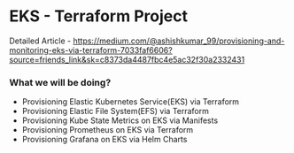 # EKS - Terraform Project

Detailed Article - https://medium.com/@ashishkumar_99/provisioning-and-monitoring-eks-via-terraform-7033faf6606?source=friends_link&sk=c8373da4487fbc4e5ac32f30a2332431

### What we will be doing?
- Provisioning Elastic Kubernetes Service(EKS) via Terraform
- Provisioning Elastic File System(EFS) via Terraform
- Provisioning Kube State Metrics on EKS via Manifests
- Provisioning Prometheus on EKS via Terraform
- Provisioning Grafana on EKS via Helm Charts
